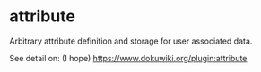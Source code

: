 # attribute
Arbitrary attribute definition and storage for user associated data.

See detail on: (I hope) https://www.dokuwiki.org/plugin:attribute

